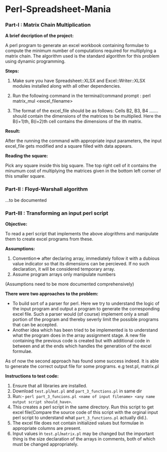 # Perl-Spreadsheet-Mania

### Part-I : Matrix Chain Multiplication

**A brief decription of the project:**

A perl program to generate an excel workbook containing formulae to compute the minimum number of computations required for multiplying a matrix chain. The algorithm used is the standard algorithm for this problem using dynamic programming. 

**Steps:**

1. Make sure you have Spreadsheet::XLSX and Excel::Writer::XLSX modules installed along with all other dependencies.

2. Run the following command in the terminal/command prompt :
		perl matrix_mul <excel_filename> <number of matrices to be multiplied>
		
3. The format of the excel_file should be as follows:
		Cells B2, B3, B4 ....... should contain the dimensions of the matrices to be multiplied. Here the B(i+1)th, B(i+2)th cell contains the dimensions of the ith matrix.

**Result:**

After the running the command with appropriate input parameters, the input excel_file gets modified and a square filled with data appears.

**Reading the square:**

Pick any square inside this big square. The top right cell of it contains the minumum cost of multiplying the matrices given in the bottom left corner of this smaller square.
		
### Part-II : Floyd-Warshall algorithm

...to be documented

### Part-III : Transforming an input perl script

**Objective:**

To read a perl script that implements the above alogrithms and manipulate them to create excel programs from these.

**Assumptions:**

1. Convention=> after declaring array, immediately follow it with a dubious value indicator so that its dimensions can be percieved. If no such declaration, it will be considered temporary array.
2. Assume program arrays only manipulate numbers

(Assumptions need to be more documented comprehensively)

**There were two approaches to the problem:**

* To build sort of a parser for perl. Here we try to understand the logic of the input program and output a program to generate the corresponding excel file. Such a parser would (of course) implement only a small portion of the program and thereby severly limit the possible programs that can be accepted.
* Another idea which has been tried to be implemented is to understand what the program does in the array assignment stage. A new file containing the previous code is created but with additional code in between and at the ends which handles the generation of the excel formulae.


As of now the second approach has found some success indeed.
It is able to generate the correct output file for some programs. e.g test.pl, matrix.pl

**Instructions to test code:**

1. Ensure that all libraries are installed.
2. Download `test.pl`/`mat.pl` and `part_3_functions.pl` in same dir
3. Run:- `perl part_3_funcions.pl <name of input filename> <any name output script should_have>`.
4. This creates a perl script in the same directory. Run this script to get excel file(Compare the source code of this script with the orginal input perl script to understand what `part_3_functions.pl` actually did.).
5. The excel file does not contain initialized values but formulae in appropriate columns are present.
6. Input values in `test.pl`/`matrix.pl` may be changed but the important thing is the size declaration of the arrays in comments, both of which must be changed appropriately.




